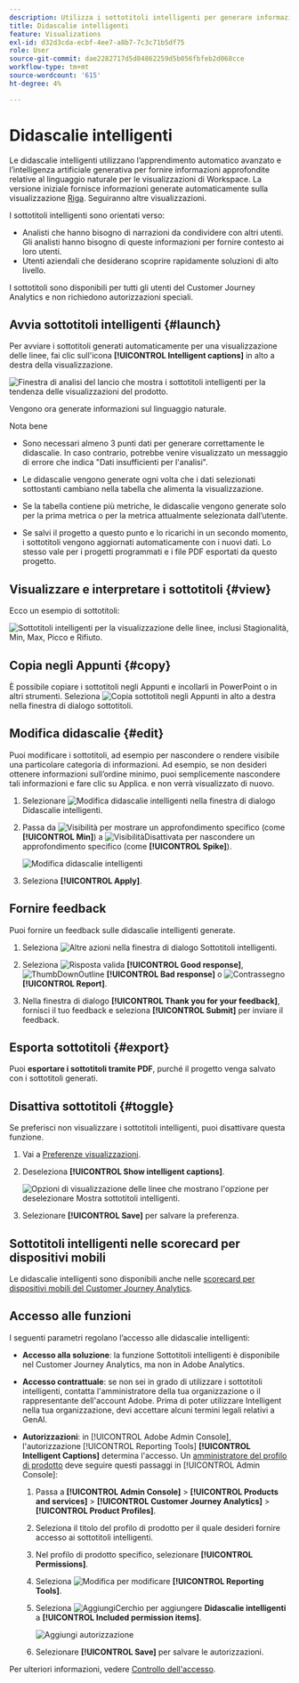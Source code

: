 ```yaml
---
description: Utilizza i sottotitoli intelligenti per generare informazioni in linguaggio naturale e far emergere rapidamente le tendenze nelle visualizzazioni.
title: Didascalie intelligenti
feature: Visualizations
exl-id: d32d3cda-ecbf-4ee7-a8b7-7c3c71b5df75
role: User
source-git-commit: dae2282717d5d84862259d5b056fbfeb2d068cce
workflow-type: tm+mt
source-wordcount: '615'
ht-degree: 4%

---
```


# Didascalie intelligenti

Le didascalie intelligenti utilizzano l’apprendimento automatico avanzato e l’intelligenza artificiale generativa per fornire informazioni approfondite relative al linguaggio naturale per le visualizzazioni di Workspace. La versione iniziale fornisce informazioni generate automaticamente sulla visualizzazione [Riga](line.md). Seguiranno altre visualizzazioni.

I sottotitoli intelligenti sono orientati verso:

* Analisti che hanno bisogno di narrazioni da condividere con altri utenti. Gli analisti hanno bisogno di queste informazioni per fornire contesto ai loro utenti.
* Utenti aziendali che desiderano scoprire rapidamente soluzioni di alto livello.

I sottotitoli sono disponibili per tutti gli utenti del Customer Journey Analytics e non richiedono autorizzazioni speciali.

## Avvia sottotitoli intelligenti {#launch}

Per avviare i sottotitoli generati automaticamente per una visualizzazione delle linee, fai clic sull&#39;icona **[!UICONTROL Intelligent captions]** in alto a destra della visualizzazione.

![Finestra di analisi del lancio che mostra i sottotitoli intelligenti per la tendenza delle visualizzazioni del prodotto. ](assets/intell-caps-1.png)

Vengono ora generate informazioni sul linguaggio naturale.

Nota bene

* Sono necessari almeno 3 punti dati per generare correttamente le didascalie. In caso contrario, potrebbe venire visualizzato un messaggio di errore che indica &quot;Dati insufficienti per l&#39;analisi&quot;.

* Le didascalie vengono generate ogni volta che i dati selezionati sottostanti cambiano nella tabella che alimenta la visualizzazione.

* Se la tabella contiene più metriche, le didascalie vengono generate solo per la prima metrica o per la metrica attualmente selezionata dall’utente.

* Se salvi il progetto a questo punto e lo ricarichi in un secondo momento, i sottotitoli vengono aggiornati automaticamente con i nuovi dati. Lo stesso vale per i progetti programmati e i file PDF esportati da questo progetto.

## Visualizzare e interpretare i sottotitoli {#view}

Ecco un esempio di sottotitoli:

![Sottotitoli intelligenti per la visualizzazione delle linee, inclusi Stagionalità, Min, Max, Picco e Rifiuto.](assets/captions.png)

## Copia negli Appunti {#copy}

È possibile copiare i sottotitoli negli Appunti e incollarli in PowerPoint o in altri strumenti. Seleziona ![Copia sottotitoli negli Appunti](/help/assets/icons/Copy.svg) in alto a destra nella finestra di dialogo sottotitoli.

## Modifica didascalie {#edit}

Puoi modificare i sottotitoli, ad esempio per nascondere o rendere visibile una particolare categoria di informazioni. Ad esempio, se non desideri ottenere informazioni sull’ordine minimo, puoi semplicemente nascondere tali informazioni e fare clic su Applica. e non verrà visualizzato di nuovo.

1. Selezionare ![Modifica didascalie intelligenti ](/help/assets/icons/EditInLight.svg) nella finestra di dialogo Didascalie intelligenti.

1. Passa da ![Visibilità](/help/assets/icons/Visibility.svg) per mostrare un approfondimento specifico (come **[!UICONTROL Min]**) a ![VisibilitàDisattivata](/help/assets/icons/VisibilityOff.svg) per nascondere un approfondimento specifico (come **[!UICONTROL Spike]**).

   ![Modifica didascalie intelligenti](assets/edit-intelligent-captions.png)

1. Seleziona **[!UICONTROL Apply]**.


## Fornire feedback

Puoi fornire un feedback sulle didascalie intelligenti generate.

1. Seleziona ![Altre azioni](/help/assets/icons/More.svg) nella finestra di dialogo Sottotitoli intelligenti.

1. Seleziona ![Risposta valida](/help/assets/icons/ThumbUpOutline.svg) **[!UICONTROL Good response]**, ![ThumbDownOutline](/help/assets/icons/ThumbDownOutline.svg) **[!UICONTROL Bad response]** o ![Contrassegno](/help/assets/icons/Flag.svg) **[!UICONTROL Report]**.

1. Nella finestra di dialogo **[!UICONTROL Thank you for your feedback]**, fornisci il tuo feedback e seleziona **[!UICONTROL Submit]** per inviare il feedback.

## Esporta sottotitoli {#export}

Puoi **esportare i sottotitoli tramite PDF**, purché il progetto venga salvato con i sottotitoli generati.

## Disattiva sottotitoli {#toggle}

Se preferisci non visualizzare i sottotitoli intelligenti, puoi disattivare questa funzione.

1. Vai a [Preferenze visualizzazioni](/help/analysis-workspace/user-preferences.md#visualizations-preferences).
1. Deseleziona **[!UICONTROL Show intelligent captions]**.

   ![Opzioni di visualizzazione delle linee che mostrano l&#39;opzione per deselezionare Mostra sottotitoli intelligenti.](assets/toggle-captions.png)

1. Selezionare **[!UICONTROL Save]** per salvare la preferenza.





## Sottotitoli intelligenti nelle scorecard per dispositivi mobili

Le didascalie intelligenti sono disponibili anche nelle [scorecard per dispositivi mobili del Customer Journey Analytics](https://experienceleague.adobe.com/it/docs/analytics-platform/using/cja-dashboards/manage-scorecard#captions).

## Accesso alle funzioni

I seguenti parametri regolano l’accesso alle didascalie intelligenti:

* **Accesso alla soluzione**: la funzione Sottotitoli intelligenti è disponibile nel Customer Journey Analytics, ma non in Adobe Analytics.

* **Accesso contrattuale**: se non sei in grado di utilizzare i sottotitoli intelligenti, contatta l&#39;amministratore della tua organizzazione o il rappresentante dell&#39;account Adobe. Prima di poter utilizzare Intelligent nella tua organizzazione, devi accettare alcuni termini legali relativi a GenAI.

* **Autorizzazioni**: in [!UICONTROL Adobe Admin Console], l&#39;autorizzazione [!UICONTROL Reporting Tools] **[!UICONTROL Intelligent Captions]** determina l&#39;accesso. Un [amministratore del profilo di prodotto](https://helpx.adobe.com/it/enterprise/using/manage-product-profiles.html) deve seguire questi passaggi in [!UICONTROL Admin Console]:
   1. Passa a **[!UICONTROL Admin Console]** > **[!UICONTROL Products and services]** > **[!UICONTROL Customer Journey Analytics]** > **[!UICONTROL Product Profiles]**.
   1. Seleziona il titolo del profilo di prodotto per il quale desideri fornire accesso ai sottotitoli intelligenti.
   1. Nel profilo di prodotto specifico, selezionare **[!UICONTROL Permissions]**.
   1. Seleziona ![Modifica](/help/assets/icons/Edit.svg) per modificare **[!UICONTROL Reporting Tools]**.
   1. Seleziona ![AggiungiCerchio](/help/assets/icons/AddCircle.svg) per aggiungere **Didascalie intelligenti** a **[!UICONTROL Included permission items]**.

      ![Aggiungi autorizzazione](./assets/intelligent-captions-permissions.png)

   1. Selezionare **[!UICONTROL Save]** per salvare le autorizzazioni.

Per ulteriori informazioni, vedere [Controllo dell&#39;accesso](/help/technotes/access-control.md#access-control).
